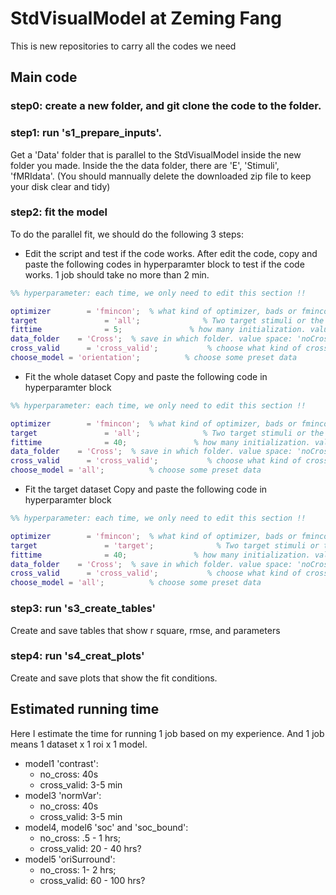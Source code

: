 # StdVisualModel at Zeming Fang
This is new repositories to carry all the codes we need

## Main code

### step0: create a new folder, and git clone the code to the folder. 

### step1: run 's1_prepare_inputs'.
Get a 'Data' folder that is parallel to the StdVisualModel inside the new folder you made. Inside the the data folder, there are 'E', 'Stimuli', 'fMRIdata'. (You should mannually delete the downloaded zip file to keep your disk clear and tidy)

### step2: fit the model 
To do the parallel fit, we should do the following 3 steps:

* Edit the script and test if the code works.
After edit the code, copy and paste the following codes in hyperparamter block to test if the code works. 1 job should take no more than 2 min.
```matlab 
%% hyperparameter: each time, we only need to edit this section !! 

optimizer        = 'fmincon';  % what kind of optimizer, bads or fmincon . value space: 'bads', 'fmincon'
target               = 'all';              % Two target stimuli or the whole dataset. value space: 'target', 'All'
fittime              = 5;               % how many initialization. value space: Integer
data_folder    = 'Cross';  % save in which folder. value space: 'noCross', .....
cross_valid      = 'cross_valid';           % choose what kind of cross validation, value space: 'one', 'cross_valid'. 'one' is no cross validation.
choose_model = 'orientation';          % choose some preset data 
```
* Fit the whole dataset
Copy and paste the following code in hyperparamter block
```matlab 
%% hyperparameter: each time, we only need to edit this section !! 

optimizer        = 'fmincon';  % what kind of optimizer, bads or fmincon . value space: 'bads', 'fmincon'
target               = 'all';              % Two target stimuli or the whole dataset. value space: 'target', 'All'
fittime              = 40;               % how many initialization. value space: Integer
data_folder    = 'Cross';  % save in which folder. value space: 'noCross', .....
cross_valid      = 'cross_valid';           % choose what kind of cross validation, value space: 'one', 'cross_valid'. 'one' is no cross validation.
choose_model = 'all';          % choose some preset data 
```

* Fit the target dataset
Copy and paste the following code in hyperparamter block
```matlab 
%% hyperparameter: each time, we only need to edit this section !! 

optimizer        = 'fmincon';  % what kind of optimizer, bads or fmincon . value space: 'bads', 'fmincon'
target               = 'target';              % Two target stimuli or the whole dataset. value space: 'target', 'All'
fittime              = 40;               % how many initialization. value space: Integer
data_folder    = 'Cross';  % save in which folder. value space: 'noCross', .....
cross_valid      = 'cross_valid';           % choose what kind of cross validation, value space: 'one', 'cross_valid'. 'one' is no cross validation.
choose_model = 'all';          % choose some preset data 
```

### step3: run 's3_create_tables' 
Create and save tables that show r square, rmse, and parameters

### step4: run 's4_creat_plots'
Create and save plots that show the fit conditions. 

## Estimated running time 

Here I estimate the time for running 1 job based on my experience.  And 1 job means 1 dataset x 1 roi x 1 model.

* model1 'contrast':  
  * no_cross: 40s
  * cross_valid: 3-5 min
* model3 'normVar': 
  * no_cross: 40s
  * cross_valid: 3-5 min
* model4, model6 'soc' and 'soc_bound': 
  * no_cross: .5 - 1 hrs; 
  * cross_valid: 20 - 40 hrs?
* model5 'oriSurround':
  * no_cross: 1- 2 hrs;
  * cross_valid: 60 - 100 hrs?



